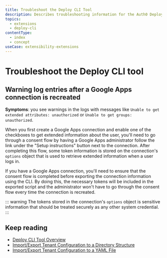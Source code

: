 ```yaml
---
title: Troubleshoot the Deploy CLI Tool
description: Describes troubleshooting information for the Auth0 Deploy Command Line Interface (CLI) tool.
topics:
  - extensions
  - deploy-cli
contentType:
  - index
  - concept
useCase: extensibility-extensions
---
```

# Troubleshoot the Deploy CLI tool

## Warning log entries after a Google Apps connection is recreated

**Symptoms**: you see warnings in the logs with messages like `Unable to get extended attributes: unauthorized` or `Unable to get groups: unauthorized`.

When you first create a Google Apps connection and enable one of the checkboxes to get extended information about the user, you'll need to go through a consent flow by having a Google Apps administrator follow the link under the "Setup instructions" button next to the connection. After completing this flow, some token information is stored on the connection's `options` object that is used to retrieve extended information when a user logs in.

If you have a Google Apps connection, you'll need to ensure that the consent flow is completed before exporting the connection information using the CLI. By doing this, the necessary tokens will be included in the exported script and the administrator won't have to go through the consent flow every time the connection is recreated.

::: warning
The tokens stored in the connection's `options` object is sensitive information that should be treated securely as any other system credential.
:::

## Keep reading

* [Deploy CLI Tool Overview](/extensions/deploy-cli)
* [Import/Export Tenant Configuration to a Directory Structure](/extensions/deploy-cli/guides/import-export-directory-structure)
* [Import/Export Tenant Configuration to a YAML File](/extensions/deploy-cli/guides/import-export-yaml-file)
